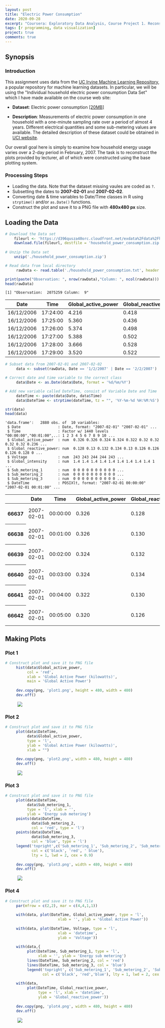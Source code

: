 ```yaml
---
layout: post
title: "Electric Power Consumption"
date: 2020-09-28
excerpt: "Coursera: Exploratory Data Analysis, Course Project 1. Reconstruct the plots based on Lecture's examples in Electric Power Consumption data set."
tags: [r programming, data visualization]
project: true
comments: true
---
```


## Synopsis

### Introduction

This assignment uses data from the [UC Irvine Machine Learning Repository](http://archive.ics.uci.edu/ml/), a popular repository for machine learning datasets. In particular, we will be using the "Individual household electric power consumption Data Set" which I have made available on the course web site:

- **Dataset**: Electric power consumption [[20MB]](https://d396qusza40orc.cloudfront.net/exdata%2Fdata%2Fhousehold_power_consumption.zip)

- **Description**: Measurements of electric power consumption in one household with a one-minute sampling rate over a period of almost 4 years. Different electrical quantities and some sub-metering values are available. The detailed description of these dataset could be obtained in [UCI website](https://archive.ics.uci.edu/ml/datasets/Individual+household+electric+power+consumption).

Our overall goal here is simply to examine how household energy usage varies over a 2-day period in February, 2007. The task is to reconstruct the plots provided by lecturer, all of which were constructed using the base plotting system.

### Processing Steps

- Loading the data. Note that the dataset missing vaules are coded as `?`.
- Subsetting the dates to **2007-02-01** and **2007-02-02**.
- Converting date & time variables to Date/Time classes in R using `strptime()` and/or `as.Date()` functions.
- Construct the plot and save it to a PNG file with **480x480 px** size.

## Loading the Data


```R
# Download the Data set
    fileurl <- 'https://d396qusza40orc.cloudfront.net/exdata%2Fdata%2Fhousehold_power_consumption.zip'
    download.file(fileurl, destfile = 'household_power_consumption.zip')
      
# Unzip the Data set
    unzip('./household_power_consumption.zip')
```


```R
# Read data from local directory
     rawData <- read.table('./household_power_consumption.txt', header = T,sep = ';', na.strings = '?')
```


```R
print(paste("Observation: ", nrow(rawData),"Column: ", ncol(rawData)))
head(rawData)
```

    [1] "Observation:  2075259 Column:  9"
    


<table>
<thead><tr><th scope=col>Date</th><th scope=col>Time</th><th scope=col>Global_active_power</th><th scope=col>Global_reactive_power</th><th scope=col>Voltage</th><th scope=col>Global_intensity</th><th scope=col>Sub_metering_1</th><th scope=col>Sub_metering_2</th><th scope=col>Sub_metering_3</th></tr></thead>
<tbody>
	<tr><td>16/12/2006</td><td>17:24:00  </td><td>4.216     </td><td>0.418     </td><td>234.84    </td><td>18.4      </td><td>0         </td><td>1         </td><td>17        </td></tr>
	<tr><td>16/12/2006</td><td>17:25:00  </td><td>5.360     </td><td>0.436     </td><td>233.63    </td><td>23.0      </td><td>0         </td><td>1         </td><td>16        </td></tr>
	<tr><td>16/12/2006</td><td>17:26:00  </td><td>5.374     </td><td>0.498     </td><td>233.29    </td><td>23.0      </td><td>0         </td><td>2         </td><td>17        </td></tr>
	<tr><td>16/12/2006</td><td>17:27:00  </td><td>5.388     </td><td>0.502     </td><td>233.74    </td><td>23.0      </td><td>0         </td><td>1         </td><td>17        </td></tr>
	<tr><td>16/12/2006</td><td>17:28:00  </td><td>3.666     </td><td>0.528     </td><td>235.68    </td><td>15.8      </td><td>0         </td><td>1         </td><td>17        </td></tr>
	<tr><td>16/12/2006</td><td>17:29:00  </td><td>3.520     </td><td>0.522     </td><td>235.02    </td><td>15.0      </td><td>0         </td><td>2         </td><td>17        </td></tr>
</tbody>
</table>




```R
# Subset data from 2007-02-01 and 2007-02-02
     data <- subset(rawData, Date == '1/2/2007' | Date == '2/2/2007')

# Correct date and time variable to the correct class
     data$Date <- as.Date(data$Date, format = '%d/%m/%Y')

# Add new variable called DateTime, consist of Variable Date and Time
     dateTime <- paste(data$Date, data$Time)
     data$DateTime <- strptime(dateTime, tz = "", '%Y-%m-%d %H:%M:%S')
```


```R
str(data)
head(data)
```

    'data.frame':	2880 obs. of  10 variables:
     $ Date                 : Date, format: "2007-02-01" "2007-02-01" ...
     $ Time                 : Factor w/ 1440 levels "00:00:00","00:01:00",..: 1 2 3 4 5 6 7 8 9 10 ...
     $ Global_active_power  : num  0.326 0.326 0.324 0.324 0.322 0.32 0.32 0.32 0.32 0.236 ...
     $ Global_reactive_power: num  0.128 0.13 0.132 0.134 0.13 0.126 0.126 0.126 0.128 0 ...
     $ Voltage              : num  243 243 244 244 243 ...
     $ Global_intensity     : num  1.4 1.4 1.4 1.4 1.4 1.4 1.4 1.4 1.4 1 ...
     $ Sub_metering_1       : num  0 0 0 0 0 0 0 0 0 0 ...
     $ Sub_metering_2       : num  0 0 0 0 0 0 0 0 0 0 ...
     $ Sub_metering_3       : num  0 0 0 0 0 0 0 0 0 0 ...
     $ DateTime             : POSIXlt, format: "2007-02-01 00:00:00" "2007-02-01 00:01:00" ...
    


<table>
<thead><tr><th></th><th scope=col>Date</th><th scope=col>Time</th><th scope=col>Global_active_power</th><th scope=col>Global_reactive_power</th><th scope=col>Voltage</th><th scope=col>Global_intensity</th><th scope=col>Sub_metering_1</th><th scope=col>Sub_metering_2</th><th scope=col>Sub_metering_3</th><th scope=col>DateTime</th></tr></thead>
<tbody>
	<tr><th scope=row>66637</th><td>2007-02-01         </td><td>00:00:00           </td><td>0.326              </td><td>0.128              </td><td>243.15             </td><td>1.4                </td><td>0                  </td><td>0                  </td><td>0                  </td><td>2007-02-01 00:00:00</td></tr>
	<tr><th scope=row>66638</th><td>2007-02-01         </td><td>00:01:00           </td><td>0.326              </td><td>0.130              </td><td>243.32             </td><td>1.4                </td><td>0                  </td><td>0                  </td><td>0                  </td><td>2007-02-01 00:01:00</td></tr>
	<tr><th scope=row>66639</th><td>2007-02-01         </td><td>00:02:00           </td><td>0.324              </td><td>0.132              </td><td>243.51             </td><td>1.4                </td><td>0                  </td><td>0                  </td><td>0                  </td><td>2007-02-01 00:02:00</td></tr>
	<tr><th scope=row>66640</th><td>2007-02-01         </td><td>00:03:00           </td><td>0.324              </td><td>0.134              </td><td>243.90             </td><td>1.4                </td><td>0                  </td><td>0                  </td><td>0                  </td><td>2007-02-01 00:03:00</td></tr>
	<tr><th scope=row>66641</th><td>2007-02-01         </td><td>00:04:00           </td><td>0.322              </td><td>0.130              </td><td>243.16             </td><td>1.4                </td><td>0                  </td><td>0                  </td><td>0                  </td><td>2007-02-01 00:04:00</td></tr>
	<tr><th scope=row>66642</th><td>2007-02-01         </td><td>00:05:00           </td><td>0.320              </td><td>0.126              </td><td>242.29             </td><td>1.4                </td><td>0                  </td><td>0                  </td><td>0                  </td><td>2007-02-01 00:05:00</td></tr>
</tbody>
</table>



## Making Plots

### Plot 1


```R
# Construct plot and save it to PNG file
     hist(data$Global_active_power,
          col = 'red',
          xlab = 'Global Active Power (kilowatts)',
          main = 'Global Active Power')
     
     dev.copy(png, 'plot1.png', height = 480, width = 480)
     dev.off()
```


<figure>
    <a href="/images/eda1/plot1.png"><img src="/assets/img/project/eda-1/output_14_2.png"></a>
</figure>    


### Plot 2


```R
# Construct plot and save it to PNG file
     plot(data$DateTime,
          data$Global_active_power,
          type = 'l',
          ylab = 'Global Active Power (kilowatts)', 
          xlab = "")
     
     dev.copy(png, 'plot2.png', width = 480, height = 480)
     dev.off()
```


<figure>
    <a href="/images/eda1/plot2.png"><img src="/assets/img/project/eda-1/output_16_2.png"></a>
</figure>      


### Plot 3


```R
# Construct plot and save it to PNG file
     plot(data$DateTime, 
          data$Sub_metering_1,
          type = 'l', xlab = '',
          ylab = 'Energy sub metering')
     points(data$DateTime, 
            data$Sub_metering_2, 
            col = 'red', type = 'l')
     points(data$DateTime,
            data$Sub_metering_3,
            col = 'blue', type = 'l')
     legend('topright',c('Sub_metering_1', 'Sub_metering_2', 'Sub_metering_3'),
            col = c('black', 'red', ' blue'),
            lty = 1, lwd = 2, cex = 0.9)
     
     dev.copy(png, 'plot3.png', width = 480, height = 480)
     dev.off()
```


<figure>
    <a href="/images/eda1/plot3.png"><img src="/assets/img/project/eda-1/output_18_2.png"></a>
</figure>      


### Plot 4


```R
# Construct plot and save it to PNG file
     par(mfrow = c(2,2), mar = c(4,4,1,1))
     
     with(data, plot(DateTime, Global_active_power, type = 'l',
                        xlab = '', ylab = 'Global Active Power'))
     
     with(data, plot(DateTime, Voltage, type = 'l',
                        xlab = 'datetime',
                        ylab = 'Voltage'))
     
     with(data,{
          plot(DateTime, Sub_metering_1, type = 'l',
               xlab = '', ylab = 'Energy sub metering')
          lines(DateTime, Sub_metering_2, col = 'red')
          lines(DateTime, Sub_metering_3, col = 'blue')
          legend('topright', c('Sub_metering_1', 'Sub_metering_2', 'Sub_metering_3'),
                 col = c('black', 'red','blue'), lty = 1, lwd = 2, cex = 0.9)})
     
     with(data,
          plot(DateTime, Global_reactive_power,
               type = 'l', xlab = 'datetime',
               ylab = 'Global_reactive_power'))
     
     dev.copy(png, 'plot4.png', width = 480, height = 480)
     dev.off()
```


<figure>
    <a href="/images/eda1/plot4.png"><img src="/assets/img/project/eda-1/output_20_2.png"></a>
</figure>    

